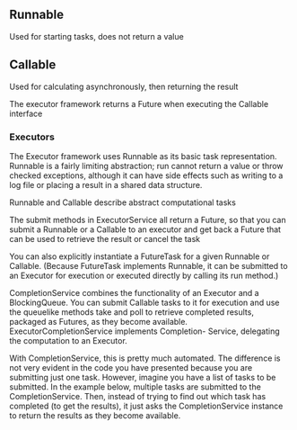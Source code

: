 ## Runnable
Used for starting tasks, does not return a value

## Callable
Used for calculating asynchronously, then returning the result

The executor framework returns a Future when executing the Callable interface

### Executors
The Executor framework uses Runnable as its basic task representation. Runnable is a fairly limiting abstraction; run cannot return a value or throw checked exceptions, although it can have side effects such as writing to a log file or placing a result in a shared data structure.

Runnable and Callable describe abstract computational tasks

The submit methods in ExecutorService all return a Future, so that you can submit a Runnable or a Callable to an executor and get back a Future that can be used to retrieve the result or cancel the task

You can also explicitly instantiate a FutureTask for a given Runnable or Callable. (Because FutureTask implements Runnable, it can be submitted to an Executor for execution or executed directly by calling its run method.)

CompletionService combines the functionality of an Executor and a BlockingQueue. You can submit Callable tasks to it for execution and use the queuelike methods take and poll to retrieve completed results, packaged as Futures, as they become available. ExecutorCompletionService implements Completion- Service, delegating the computation to an Executor.

With CompletionService, this is pretty much automated. The difference is not very evident in the code you have presented because you are submitting just one task. However, imagine you have a list of tasks to be submitted. In the example below, multiple tasks are submitted to the CompletionService. Then, instead of trying to find out which task has completed (to get the results), it just asks the CompletionService instance to return the results as they become available.


